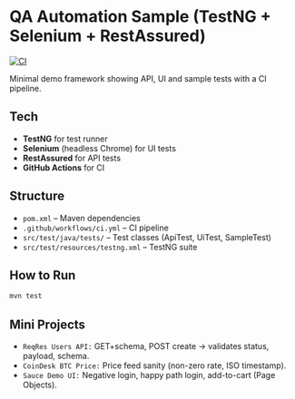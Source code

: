 
# QA Automation Sample (TestNG + Selenium + RestAssured)

[![CI](https://img.shields.io/github/actions/workflow/status/Roodlex/qa-automation-mini/ci.yml?branch=main)](https://github.com/Roodlex/qa-automation-mini/actions/workflows/ci.yml)




Minimal demo framework showing API, UI and sample tests with a CI pipeline.

## Tech
- **TestNG** for test runner
- **Selenium** (headless Chrome) for UI tests
- **RestAssured** for API tests
- **GitHub Actions** for CI

## Structure
- `pom.xml` – Maven dependencies  
- `.github/workflows/ci.yml` – CI pipeline  
- `src/test/java/tests/` – Test classes (ApiTest, UiTest, SampleTest)  
- `src/test/resources/testng.xml` – TestNG suite  

## How to Run
```bash
mvn test
```


## Mini Projects
- `ReqRes Users API:` GET+schema, POST create → validates status, payload, schema.
- `CoinDesk BTC Price:` Price feed sanity (non-zero rate, ISO timestamp).
- `Sauce Demo UI:` Negative login, happy path login, add-to-cart (Page Objects).
